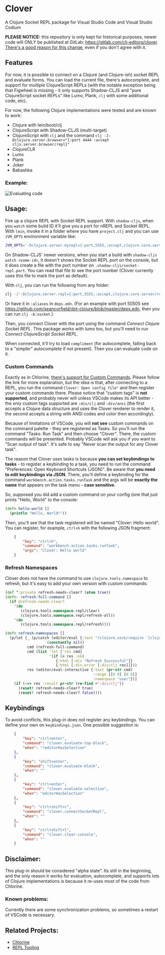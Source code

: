 # Clover

A Clojure Socket REPL package for Visual Studio Code and Visual Studio Codium

**PLEASE NOTICE:** this repository is only kept for historical purposes, newer code will ONLY be published at GitLab: https://gitlab.com/clj-editors/clover. [There's a good reason for this change](https://mauricio.szabo.link/blog/2021/07/13/the-end-of-an-era-goodbye-github/), even if you don't agree with it.

## Features

For now, it is possible to connect on a Clojure (and Clojure-ish) socket REPL and evaluate forms. You can load the current file, there's autocomplete, and support for multiple ClojureScript REPLs (with the notable exception being that Figwheel is missing - it only supports Shadow-CLJS and "pure ClojureScript socket REPLs" like Lumo, Plank, `clj` with some additional code, etc).

For now, the following Clojure implementations were tested and are known to work:

* Clojure with lein/boot/clj
* ClojureScript with Shadow-CLJS (multi-target)
* ClojureScript with `clj` and the command `clj -J-Dclojure.server.browser="{:port 4444 :accept cljs.server.browser/repl}"`
* ClojureCLR
* Lumo
* Plank
* Joker
* Babashka

### Example:

![Evaluating code](doc/sample.gif)

## Usage:
Fire up a clojure REPL with Socket REPL support. With `shadow-cljs`, when you `watch` some build ID it'll give you a port for nREPL and Socket REPL. With `lein`, invoke it in a folder where you have `project.clj` and you can use `JVM_OPTS` environment variable like:

```bash
JVM_OPTS='-Dclojure.server.myrepl={:port,5555,:accept,clojure.core.server/repl}' lein repl
```

On Shadow-CLJS' newer versions, when you start a build with `shadow-cljs watch <some-id>`, it doesn't shows the Socket REPL port on the console, but it does create a file with the port number on `.shadow-cljs/socket-repl.port`. You can read that file to see the port number (Clover currently uses this file to mark the port as default).

With `clj`, you can run the following from any folder:

```bash
clj -J'-Dclojure.server.repl={:port,5555,:accept,clojure.core.server/repl}'
```

Or have it in `:aliases` in `deps.edn`. (For an example with port 50505 see https://github.com/seancorfield/dot-clojure/blob/master/deps.edn, then you can run `clj -A:socket`.)

Then, you connect Clover with the port using the command _Connect Clojure Socket REPL_. This package works with lumo too, but you'll need to run _Connect ClojureScript Socket REPL_.

When connected, it'll try to load `compliment` (for autocomplete, falling back to a "simpler" autocomplete if not present). Then you can evaluate code on it.

### Custom Commands
Exactly as in Chlorine, [there's support for Custom Commands](https://github.com/mauricioszabo/atom-chlorine/blob/master/docs/extending.md). Please follow the link for more explanation, but the idea is that, after connecting to a REPL, you run the command `Clover: Open config file"` and then register your custom commands there. Please notice that "custom tags" is **not supported**, and probably never will unless VSCode makes its API better - the only custom tags supported are `:div/clj` and `:div/ansi` (the first accepts a Clojure data structure and uses the Clover renderer to render it, the second accepts a string with ANSI codes and color then accordingly).

Because of limitations of VSCode, you will **not see** custom commands on the command palette - they are registered as Tasks. So you'll run the command "Tasks: Run Task" and then choose "Clover". There, the custom commands will be presented. Probably VSCode will ask you if you want to "Scan output of task". It's safe to say "Never scan the output for any Clover task".

The reason that Clover uses tasks is because **you can set keybindings to tasks** - to register a keybinding to a task, you need to run the command "Preferences: Open Keyboard Shortcuts (JSON)". Be aware that **you need to edit keybindings via  JSON**. There, you'll define a keybinding for the command `workbench.action.tasks.runTask` and the args will be **exactly the name** that appears on the task menu - **case sensitive**.

So, supposed you did add a custom command on your config (one that just prints "Hello, World" to the console:

```clojure
(defn hello-world []
  (println "Hello, World!"))
```

Then, you'll see that the task registered will be named "Clover: Hello world". You can register, for example, `ctrl+h` with the following JSON fragment:

```json
    {
        "key": "ctrl+h",
        "command": "workbench.action.tasks.runTask",
        "args": "Clover: Hello world"
    }
```

### Refresh Namespaces

Clover does not have the command to use `clojure.tools.namespace` to refresh, but it's easy to add your own version with custom commands:

```clojure
(def ^:private refresh-needs-clear? (atom true))
(defn- refresh-full-command []
  (if @refresh-needs-clear?
    '(do
       (clojure.tools.namespace.repl/clear)
       (clojure.tools.namespace.repl/refresh-all))
    '(do
       (clojure.tools.namespace.repl/refresh))))

(defn refresh-namespaces []
  (p/let [_ (p/catch (editor/eval {:text "(clojure.core/require '[clojure.tools.namespace.repl])"})
                   (constantly nil))
          cmd (refresh-full-command)
          cmd (list 'let ['res cmd]
                    '(if (= res :ok)
                       {:html [:div "Refresh Successful"]}
                       {:html [:div.error [:div/clj res]]}))
          res (editor/eval-interactive {:text (pr-str cmd)
                                        :range [[0 0] [0 0]]
                                        :namespace "user"})]
    (if (->> res :result pr-str (re-find #":div/clj"))
      (reset! refresh-needs-clear? true)
      (reset! refresh-needs-clear? false))))
```

## Keybindings
To avoid conflicts, this plug-in does not register any keybindings. You can define your own on `keybindings.json`. One possible suggestion is:

```json
    {
        "key": "ctrl+enter",
        "command": "clover.evaluate-top-block",
        "when": "!editorHasSelection"
    },
    {
        "key": "shift+enter",
        "command": "clover.evaluate-block",
        "when": ""
    },
    {
        "key": "ctrl+enter",
        "command": "clover.evaluate-selection",
        "when": "editorHasSelection"
    },
    {
        "key": "ctrl+shift+c",
        "command": "clover.connectSocketRepl",
        "when": ""
    },
    {
        "key": "ctrl+shift+l",
        "command": "clover.clear-console",
        "when": ""
    }
```

## Disclaimer:
This plug-in should be considered "alpha state". Its still in the beginning, and the only reason it works for evaluation, autocomplete, and supports lots of Clojure implementations is because it re-uses most of the code from Chlorine.

### Known problems:
Currently there are some synchronization problems, so sometimes a restart of VSCode is necessary.

## Related Projects:
* [Chlorine](https://github.com/mauricioszabo/atom-chlorine)
* [REPL Tooling](https://github.com/mauricioszabo/repl-tooling)
